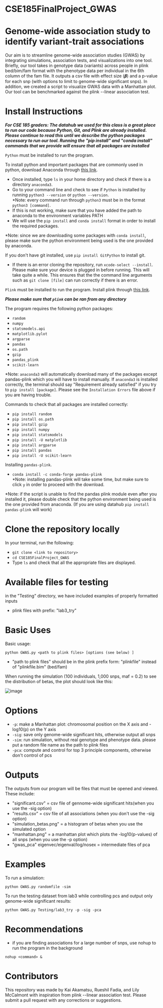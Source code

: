 # CSE185FinalProject_GWAS

# Genome-wide association study to identify variant-trait associations
Our aim is to streamline genome-wide association studies (GWAS) by integrating simulations, association tests, and visualizations into one tool. Briefly, our tool takes in genotype data (variants) across people in plink bed/bim/fam format with the phenotype data per individual in the 6th column of the fam file. It outputs a csv file with effect size (𝜷) and a p-value for each snp (with options to limit to genome-wide significant snps). In addition, we created a script to visualize GWAS data with a Manhattan plot. Our tool can be benchmarked against the plink --linear association test.

# Install Instructions 

***For CSE 185 graders: The datahub we used for this class is a great place to run our code because Python, Git, and Plink are already installed. Please continue to read this until we describe the python packages necessary to run our tool. Running the "pip install" and "conda install" commands that we provide will ensure that all packages are installed***

`Python` must be installed to run the program. 

To install python and important packages that are commonly used in python, download Anaconda through [this link](https://www.anaconda.com/download).
- Once installed, type `ls` in your home directory and check if there is a directory `anaconda3`.
- Go to your command line and check to see if `Python` is installed by running `python3 --version` or `python --version`.  
*Note: every command run through `python3` must be in the format `python3 [command]`.
- If this is not working, make sure that you have added the path to anaconda to the environment variables PATH
- We will use the `pip install` and `conda install` format in order to install the required packages.

*Note: since we are downloading some packages with `conda install`, please make sure the python environment being used is the one provided by anaconda.

If you don't have git installed, use `pip install GitPython` to install git.

- If there is an error cloning the repository, run `xcode-select --install`. Please make sure your device is plugged in before running. This will take quite a while. This ensures that the the command line arguments such as `git clone [file]` can run correctly if there is an error. 

`Plink` must be installed to run the program. 
Install plink through [this link](https://www.cog-genomics.org/plink/).

***Please make sure that `plink` can be ran from any directory***

The program requires the following python packages:
- `random`
- `numpy`
- `statsmodels.api`
- `matplotlib.pylot`
- `argparse`
- `pandas`
- `os.path`
- `gzip`
- `pandas_plink`
- `scikit-learn`
  
*Note: `anaconda3` will automatically download many of the packages except pandas-plink which you will have to install manually. If `anaconda3` is installed correctly, the terminal should say "Requirement already satisfied" if you try to `pip install [package]`.
Please see the `Installation Errors` file above if you are having trouble. 

Commands to check that all packages are installed correctly:  
- `pip install random`
- `pip install os.path`
- `pip install gzip`
- `pip install numpy`  
- `pip install statsmodels`  
- `pip install -U matplotlib` 
- `pip install argparse` 
- `pip install pandas`  
- `pip install -U scikit-learn` 

Installing `pandas-plink`.
- `conda install -c conda-forge pandas-plink`   
*Note: installing pandas-plink will take some time, but make sure to click `y` in order to proceed with the download.

*Note: if the script is unable to find the pandas plink module even after you installed it, please double check that the python environment being used is the one provided from anaconda. (If you are using datahub `pip install pandas-plink` will work) 

# Clone the repository locally
In your terminal, run the following:
- `git clone <link to repository>`
- `cd CSE185FinalProject_GWAS`
- Type `ls` and check that all the appropriate files are displayed.

# Available files for testing
in the "Testing" directory, we have included examples of properly formatted inputs
- plink files with prefix: "lab3_try"

# Basic Uses
Basic usage:

`python GWAS.py <path to plink files> [options (see below) ] `

- "path to plink files" should be in the plink prefix form: "plinkfile" instead of "plinkfile.bim" (bed/fam)

When running the simulation (100 individuals, 1,000 snps, maf = 0.2) to see the distribution of betas, the plot should look like this:  

![image](https://github.com/Lily-McCalmont/CSE185FinalProject_GWAS/assets/134024621/5fc22cdc-263d-48c5-8fbc-7363074e7e16) 

# Options
- `-p`: make a Manhattan plot: chromosomal position on the X axis and -log10(p) on the Y axis
- `-sig`: save only genome-wide significant hits, otherwise output all snps
- `-sim`: run simulation, without real genotype and phenotype data. please put a random file name as the path to plink files
- `-pca`: compute and control for top 3 principle components, otherwise don't control of pcs

# Outputs
The outputs from our program will be files that must be opened and viewed. These include:
- "significant.csv" = csv file of gennome-wide significant hits(when you use the -sig option)
- "results.csv" = csv file of all associations (when you don't use the -sig option)
- "simulation_betas.png" = a histogram of betas when you use the simulated option
- "manhattan.png" = a manhattan plot which plots the -log10(p-values) of all snps (when you use the -p option)
- "gwas_pca" eigenvec/eigenval/log/nosex = intermediate files of pca   
  
# Examples 
To run a simulation: 

`python GWAS.py randomfile -sim`
  
To run the testing dataset from lab3 while controlling pcs and output only genome-wide significant results:

`python GWAS.py Testing/lab3_try -p -sig -pca`
  
# Recommendations
- if you are finding associations for a large number of snps, use nohup to run the program in the background

`nohup <command> &`
  
# Contributors
This repository was made by Kai Akamatsu, Rueshil Fadia, and Lily McCalmont with inspiration from plink --linear association test.
Please submit a pull request with any corrections or suggestions.
